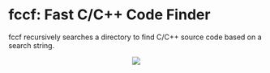# fccf: Fast C/C++ Code Finder

fccf recursively searches a directory to find C/C++ source code based on a search string.

<p align="center">
  <img src="images/demo.png"/>  
</p>
